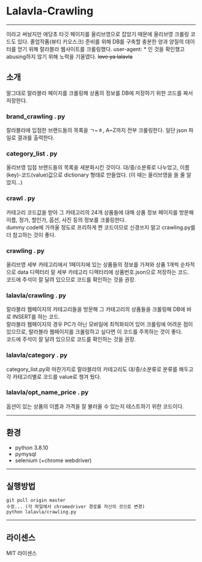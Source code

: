 
# Lalavla-Crawling
---
이라고 써놨지만 애당초 타깃 페이지를 올리브영으로 잡았기 때문에 올리브영 크롤링 코드도 있다.
졸업작품(뷰티 키오스크) 준비를 위해 DB를 구축할 충분한 양과 양질의 데이터를 얻기 위해 랄라블라 웹사이트를 크롤링했다. user-agent: * 인 것을 확인했고 abusing하지 않기 위해 노력을 기울였다. ~~love ya lalavla~~  
  
## 소개
말그대로 랄라블라 페이지를 크롤링해 상품의 정보를 DB에 저장하기 위한 코드를 짜서 저장한다.  
  
### brand_crawling . py
랄라블라에 입점한 브랜드들의 목록을 ㄱ~ㅎ, A~Z까지 전부 크롤링한다. 일단 json 파일로 결과를 출력한다.  
  
### category_list . py
올리브영 입점 브랜드들의 목록을 세분화시킨 것이다. 대/중/소분류로 나누었고, 이름(key)-코드(value)값으로 dictionary 형태로 만들었다. (이 때는 올리브영을 쓸 줄 알았지...)  
  
### crawl . py
카테고리 코드값을 받아 그 카테고리의 24개 상품들에 대해 상품 정보 페이지를 방문해 이름, 정가, 할인가, 옵션, 사진 등의 정보를 크롤링한다.  
dummy code에 가까울 정도로 프리하게 짠 코드이므로 신경쓰지 말고 crawling.py를 더 참고하는 것이 좋다.

### crawling . py
올리브영 세부 카테고리에서 1페이지에 있는 상품들의 정보를 가져와 상품 1개씩 순차적으로 data 디렉터리 밑 세부 카테고리 디렉터리에 상품번호.json으로 저장하는 코드.  
코드에 주석이 잘 달려 있으므로 코드를 확인하는 것을 권장.  

### lalavla/crawling . py
랄라블라 웹페이지의 카테고리들을 방문해 그 카테고리의 상품들을 크롤링해 DB에 바로 INSERT를 하는 코드.  
랄라블라 웹페이지의 경우 PC가 아닌 모바일에 최적화되어 있어 크롤링에 어려운 점이 있으므로, 랄라블라 웹페이지를 크롤링하고 싶다면 이 코드를 주목하는 것이 좋다.  
코드에 주석이 잘 달려 있으므로 코드를 확인하는 것을 권장.  

### lalavla/category . py
category_list.py와 마찬가지로 랄라블라의 카테고리도 대/중/소분류로 분류를 해두고 각 카테고리별로 코드를 value로 챙겨 뒀다.  

### lalavla/opt_name_price . py
옵션이 있는 상품의 이름과 가격을 잘 불러올 수 있는지 테스트하기 위한 코드이다.  

---
## 환경
- python 3.8.10
- pymysql
- selenium (+chrome webdriver)

---
## 실행방법
```
git pull origin master
수정... (각 파일에서 chromedriver 경로를 자신의 것으로 변경)
python lalavla/crawling.py
```

---
## 라이센스
MIT 라이센스
